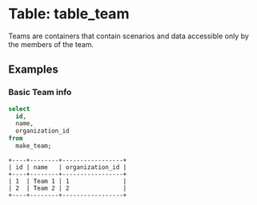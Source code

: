 # Table: table_team

Teams are containers that contain scenarios and data accessible only by the members of the team.

## Examples

### Basic Team info

```sql
select
  id,
  name,
  organization_id
from
  make_team;
```

```
+----+--------+-----------------+
| id | name   | organization_id |
+----+--------+-----------------+
| 1  | Team 1 | 1               |
| 2  | Team 2 | 2               |
+----+--------+-----------------+
```
